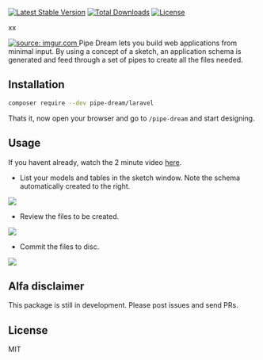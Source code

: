 
[![Latest Stable Version](https://img.shields.io/packagist/v/ajthinking/tinx.svg)](https://packagist.org/packages/ajthinking/tinx)
[![Total Downloads](https://img.shields.io/packagist/dt/ajthinking/tinx.svg)](https://packagist.org/packages/ajthinking/tinx)
[![License](https://img.shields.io/packagist/l/ajthinking/tinx.svg)](https://packagist.org/packages/ajthinking/tinx)

xx

<a href="https://www.youtube.com/watch?v=doUlmZdvP1o" target="_blank">
<img src="src/public/img/video_splash_joke.png" title="source: imgur.com" />
</a>
Pipe Dream lets you build web applications from minimal input. By using a concept of a sketch, an application schema is generated and feed through a set of pipes to create all the files needed.

## Installation

```bash
composer require --dev pipe-dream/laravel
```

Thats it, now open your browser and go to `/pipe-dream` and start designing.

## Usage
If you havent already, watch the 2 minute video [here](https://www.youtube.com/watch?v=doUlmZdvP1o).

* List your models and tables in the sketch window. Note the schema automatically created to the right.

<kbd><img src="src/public/img/screenshots/design.png" /></kbd>

 * Review the files to be created.

<kbd><img src="src/public/img/screenshots/review.png" /></kbd>

* Commit the files to disc.

<kbd><img src="src/public/img/screenshots/build.png" /></kbd>

## Alfa disclaimer
This package is still in development. Please post issues and send PRs.

## License
MIT
